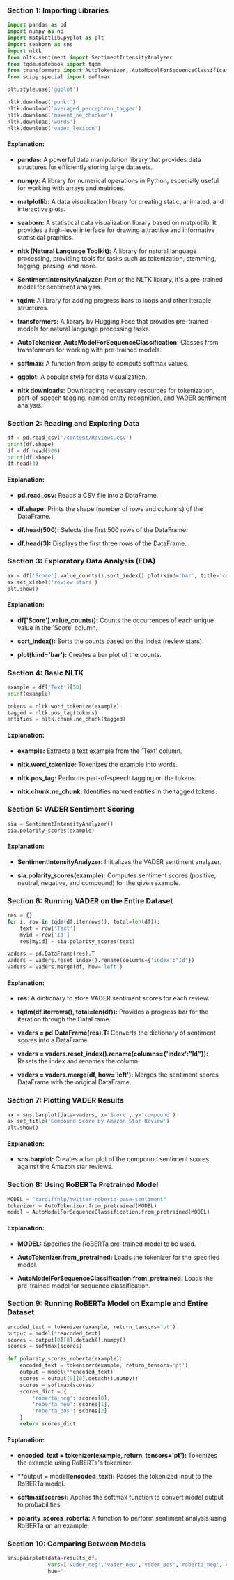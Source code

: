 
### Section 1: Importing Libraries

```python
import pandas as pd
import numpy as np
import matplotlib.pyplot as plt
import seaborn as sns
import nltk
from nltk.sentiment import SentimentIntensityAnalyzer
from tqdm.notebook import tqdm
from transformers import AutoTokenizer, AutoModelForSequenceClassification
from scipy.special import softmax

plt.style.use('ggplot')

nltk.download('punkt')
nltk.download('averaged_perceptron_tagger')
nltk.download('maxent_ne_chunker')
nltk.download('words')
nltk.download('vader_lexicon')
```

#### Explanation:

- **pandas:** A powerful data manipulation library that provides data structures for efficiently storing large datasets.

- **numpy:** A library for numerical operations in Python, especially useful for working with arrays and matrices.

- **matplotlib:** A data visualization library for creating static, animated, and interactive plots.

- **seaborn:** A statistical data visualization library based on matplotlib. It provides a high-level interface for drawing attractive and informative statistical graphics.

- **nltk (Natural Language Toolkit):** A library for natural language processing, providing tools for tasks such as tokenization, stemming, tagging, parsing, and more.

- **SentimentIntensityAnalyzer:** Part of the NLTK library, it's a pre-trained model for sentiment analysis.

- **tqdm:** A library for adding progress bars to loops and other iterable structures.

- **transformers:** A library by Hugging Face that provides pre-trained models for natural language processing tasks.

- **AutoTokenizer, AutoModelForSequenceClassification:** Classes from transformers for working with pre-trained models.

- **softmax:** A function from scipy to compute softmax values.

- **ggplot:** A popular style for data visualization.

- **nltk downloads:** Downloading necessary resources for tokenization, part-of-speech tagging, named entity recognition, and VADER sentiment analysis.

### Section 2: Reading and Exploring Data

```python
df = pd.read_csv('/content/Reviews.csv')
print(df.shape)
df = df.head(500)
print(df.shape)
df.head(3)
```

#### Explanation:

- **pd.read_csv:** Reads a CSV file into a DataFrame.

- **df.shape:** Prints the shape (number of rows and columns) of the DataFrame.

- **df.head(500):** Selects the first 500 rows of the DataFrame.

- **df.head(3):** Displays the first three rows of the DataFrame.

### Section 3: Exploratory Data Analysis (EDA)

```python
ax = df['Score'].value_counts().sort_index().plot(kind='bar', title='count of reviews by stars')
ax.set_xlabel('review stars')
plt.show()
```

#### Explanation:

- **df['Score'].value_counts():** Counts the occurrences of each unique value in the 'Score' column.

- **sort_index():** Sorts the counts based on the index (review stars).

- **plot(kind='bar'):** Creates a bar plot of the counts.

### Section 4: Basic NLTK

```python
example = df['Text'][50]
print(example)

tokens = nltk.word_tokenize(example)
tagged = nltk.pos_tag(tokens)
entities = nltk.chunk.ne_chunk(tagged)
```

#### Explanation:

- **example:** Extracts a text example from the 'Text' column.

- **nltk.word_tokenize:** Tokenizes the example into words.

- **nltk.pos_tag:** Performs part-of-speech tagging on the tokens.

- **nltk.chunk.ne_chunk:** Identifies named entities in the tagged tokens.

### Section 5: VADER Sentiment Scoring

```python
sia = SentimentIntensityAnalyzer()
sia.polarity_scores(example)
```

#### Explanation:

- **SentimentIntensityAnalyzer:** Initializes the VADER sentiment analyzer.

- **sia.polarity_scores(example):** Computes sentiment scores (positive, neutral, negative, and compound) for the given example.

### Section 6: Running VADER on the Entire Dataset

```python
res = {}
for i, row in tqdm(df.iterrows(), total=len(df)):
    text = row['Text']
    myid = row['Id']
    res[myid] = sia.polarity_scores(text)

vaders = pd.DataFrame(res).T
vaders = vaders.reset_index().rename(columns={'index':"Id"})
vaders = vaders.merge(df, how='left')
```

#### Explanation:

- **res:** A dictionary to store VADER sentiment scores for each review.

- **tqdm(df.iterrows(), total=len(df)):** Provides a progress bar for the iteration through the DataFrame.

- **vaders = pd.DataFrame(res).T:** Converts the dictionary of sentiment scores into a DataFrame.

- **vaders = vaders.reset_index().rename(columns={'index':"Id"}):** Resets the index and renames the column.

- **vaders = vaders.merge(df, how='left'):** Merges the sentiment scores DataFrame with the original DataFrame.

### Section 7: Plotting VADER Results

```python
ax = sns.barplot(data=vaders, x='Score', y='compound')
ax.set_title('Compound Score by Amazon Star Review')
plt.show()
```

#### Explanation:

- **sns.barplot:** Creates a bar plot of the compound sentiment scores against the Amazon star reviews.

### Section 8: Using RoBERTa Pretrained Model

```python
MODEL = "cardiffnlp/twitter-roberta-base-sentiment"
tokenizer = AutoTokenizer.from_pretrained(MODEL)
model = AutoModelForSequenceClassification.from_pretrained(MODEL)
```

#### Explanation:

- **MODEL:** Specifies the RoBERTa pre-trained model to be used.

- **AutoTokenizer.from_pretrained:** Loads the tokenizer for the specified model.

- **AutoModelForSequenceClassification.from_pretrained:** Loads the pre-trained model for sequence classification.

### Section 9: Running RoBERTa Model on Example and Entire Dataset

```python
encoded_text = tokenizer(example, return_tensors='pt')
output = model(**encoded_text)
scores = output[0][0].detach().numpy()
scores = softmax(scores)

def polarity_scores_roberta(example):
    encoded_text = tokenizer(example, return_tensors='pt')
    output = model(**encoded_text)
    scores = output[0][0].detach().numpy()
    scores = softmax(scores)
    scores_dict = {
        'roberta_neg': scores[0],
        'roberta_neu': scores[1],
        'roberta_pos': scores[2]
    }
    return scores_dict
```

#### Explanation:

- **encoded_text = tokenizer(example, return_tensors='pt'):** Tokenizes the example using RoBERTa's tokenizer.

- **output = model(**encoded_text):** Passes the tokenized input to the RoBERTa model.

- **softmax(scores):** Applies the softmax function to convert model output to probabilities.

- **polarity_scores_roberta:** A function to perform sentiment analysis using RoBERTa on an example.

### Section 10: Comparing Between Models

```python
sns.pairplot(data=results_df,
             vars=['vader_neg','vader_neu','vader_pos','roberta_neg','roberta_neu','roberta_pos'],
             hue='
